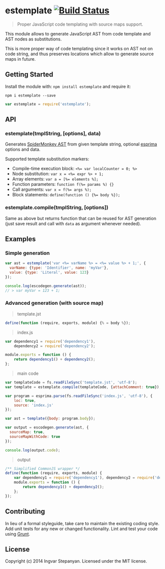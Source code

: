 # estemplate [![Build Status](https://secure.travis-ci.org/RReverser/estemplate.png?branch=master)](http://travis-ci.org/RReverser/estemplate)

> Proper JavaScript code templating with source maps support.

This module allows to generate JavaScript AST from code template and AST nodes as substitutions.

This is more proper way of code templating since it works on AST not on code string, and thus preserves locations which allow to generate source maps in future.

## Getting Started
Install the module with: `npm install estemplate` and require it:

```shell
npm i estemplate --save
```

```javascript
var estemplate = require('estemplate');
```

## API

### estemplate(tmplString, [options], data)

Generates [SpiderMonkey AST](https://developer.mozilla.org/en-US/docs/SpiderMonkey/Parser_API) from given template string, optional [esprima](http://esprima.org/doc/index.html) options and data.

Supported template substitution markers:

  * Compile-time execution block: `<%= var localCounter = 0; %>`
  * Node substitution: `var x = <%= expr %> + 1;`
  * Array elements: `var a = [%= elements %];`
  * Function parameters: `function f(%= params %) {}`
  * Call arguments: `var x = f(%= args %);`
  * Block statements: `define(function () {%= body %});`

### estemplate.compile(tmplString, [options])

Same as above but returns function that can be reused for AST generation (just save result and call with `data` as argument whenever needed).

## Examples

### Simple generation

```javascript
var ast = estemplate('var <%= varName %> = <%= value %> + 1;', {
  varName: {type: 'Identifier', name: 'myVar'},
  value: {type: 'Literal', value: 123}
});

console.log(escodegen.generate(ast));
// > var myVar = 123 + 1;
```

### Advanced generation (with source map)

> template.jst

```javascript
define(function (require, exports, module) {% = body %});
```

> index.js

```javascript
var dependency1 = require('dependency1'),
    dependency2 = require('dependency2');

module.exports = function () {
	return dependency1() + dependency2();
};
```

> main code

```javascript
var templateCode = fs.readFileSync('template.jst', 'utf-8');
var template = estemplate.compile(templateCode, {attachComment: true});

var program = esprima.parse(fs.readFileSync('index.js', 'utf-8'), {
    loc: true,
    source: 'index.js'
});

var ast = template({body: program.body});

var output = escodegen.generate(ast, {
  sourceMap: true,
  sourceMapWithCode: true
});

console.log(output.code);
```

> output

```javascript
/** Simplified CommonJS wrapper */                                                  
define(function (require, exports, module) {
    var dependency1 = require('dependency1'), dependency2 = require('dependency2');
    module.exports = function () {
        return dependency1() + dependency2();
    };
});
```

## Contributing
In lieu of a formal styleguide, take care to maintain the existing coding style. Add unit tests for any new or changed functionality. Lint and test your code using [Grunt](http://gruntjs.com/).

## License
Copyright (c) 2014 Ingvar Stepanyan. Licensed under the MIT license.
